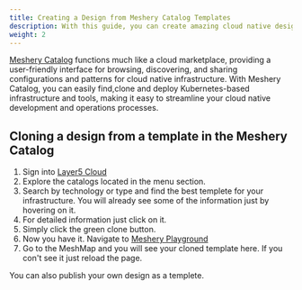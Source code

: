 ```yaml
---
title: Creating a Design from Meshery Catalog Templates
description: With this guide, you can create amazing cloud native designs for your infrastructure from already avaliable templetes in the meshery catalog. 
weight: 2
---
```


[Meshery Catalog](https://meshery.layer5.io/catalog) functions much like a cloud marketplace, providing a user-friendly interface for browsing, discovering, and sharing configurations and patterns for cloud native infrastructure. With Meshery Catalog, you can easily find,clone and deploy Kubernetes-based infrastructure and tools, making it easy to streamline your cloud native development and operations processes.

##  Cloning a design from a template in the Meshery Catalog

1. Sign into [Layer5 Cloud](https://meshery.layer5.io)
2. Explore the catalogs located in the menu section.
3. Search by technology or type and find the best templete for your infrastructure. You will already see some of the information just by hovering on it.
4. For detailed information just click on it.
5. Simply click the green clone button.
6. Now you have it. Navigate to [Meshery Playground](https://playground.meshery.io/)
7. Go to the MeshMap and you will see your cloned template here. If you con't see it just reload the page.

You can also publish your own design as a templete.